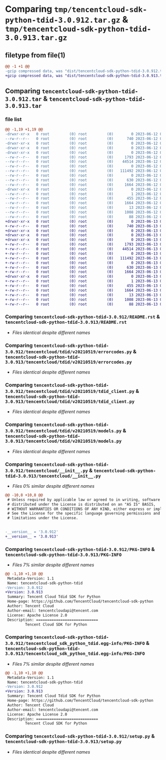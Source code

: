 # Comparing `tmp/tencentcloud-sdk-python-tdid-3.0.912.tar.gz` & `tmp/tencentcloud-sdk-python-tdid-3.0.913.tar.gz`

## filetype from file(1)

```diff
@@ -1 +1 @@
-gzip compressed data, was "dist/tencentcloud-sdk-python-tdid-3.0.912.tar", last modified: Mon Jun 12 03:13:20 2023, max compression
+gzip compressed data, was "dist/tencentcloud-sdk-python-tdid-3.0.913.tar", last modified: Tue Jun 13 02:26:24 2023, max compression
```

## Comparing `tencentcloud-sdk-python-tdid-3.0.912.tar` & `tencentcloud-sdk-python-tdid-3.0.913.tar`

### file list

```diff
@@ -1,19 +1,19 @@
-drwxr-xr-x   0 root         (0) root         (0)        0 2023-06-12 03:13:20.000000 tencentcloud-sdk-python-tdid-3.0.912/
--rw-r--r--   0 root         (0) root         (0)      740 2023-06-12 03:13:20.000000 tencentcloud-sdk-python-tdid-3.0.912/README.rst
-drwxr-xr-x   0 root         (0) root         (0)        0 2023-06-12 03:13:20.000000 tencentcloud-sdk-python-tdid-3.0.912/tencentcloud/
-drwxr-xr-x   0 root         (0) root         (0)        0 2023-06-12 03:13:20.000000 tencentcloud-sdk-python-tdid-3.0.912/tencentcloud/tdid/
-drwxr-xr-x   0 root         (0) root         (0)        0 2023-06-12 03:13:20.000000 tencentcloud-sdk-python-tdid-3.0.912/tencentcloud/tdid/v20210519/
--rw-r--r--   0 root         (0) root         (0)     1793 2023-06-12 03:13:20.000000 tencentcloud-sdk-python-tdid-3.0.912/tencentcloud/tdid/v20210519/errorcodes.py
--rw-r--r--   0 root         (0) root         (0)    44514 2023-06-12 03:13:20.000000 tencentcloud-sdk-python-tdid-3.0.912/tencentcloud/tdid/v20210519/tdid_client.py
--rw-r--r--   0 root         (0) root         (0)        0 2023-06-12 03:13:20.000000 tencentcloud-sdk-python-tdid-3.0.912/tencentcloud/tdid/v20210519/__init__.py
--rw-r--r--   0 root         (0) root         (0)   111492 2023-06-12 03:13:20.000000 tencentcloud-sdk-python-tdid-3.0.912/tencentcloud/tdid/v20210519/models.py
--rw-r--r--   0 root         (0) root         (0)        0 2023-06-12 03:13:20.000000 tencentcloud-sdk-python-tdid-3.0.912/tencentcloud/tdid/__init__.py
--rw-r--r--   0 root         (0) root         (0)      630 2023-06-12 03:13:20.000000 tencentcloud-sdk-python-tdid-3.0.912/tencentcloud/__init__.py
--rw-r--r--   0 root         (0) root         (0)     1664 2023-06-12 03:13:20.000000 tencentcloud-sdk-python-tdid-3.0.912/PKG-INFO
-drwxr-xr-x   0 root         (0) root         (0)        0 2023-06-12 03:13:20.000000 tencentcloud-sdk-python-tdid-3.0.912/tencentcloud_sdk_python_tdid.egg-info/
--rw-r--r--   0 root         (0) root         (0)        1 2023-06-12 03:13:20.000000 tencentcloud-sdk-python-tdid-3.0.912/tencentcloud_sdk_python_tdid.egg-info/dependency_links.txt
--rw-r--r--   0 root         (0) root         (0)      455 2023-06-12 03:13:20.000000 tencentcloud-sdk-python-tdid-3.0.912/tencentcloud_sdk_python_tdid.egg-info/SOURCES.txt
--rw-r--r--   0 root         (0) root         (0)     1664 2023-06-12 03:13:20.000000 tencentcloud-sdk-python-tdid-3.0.912/tencentcloud_sdk_python_tdid.egg-info/PKG-INFO
--rw-r--r--   0 root         (0) root         (0)       13 2023-06-12 03:13:20.000000 tencentcloud-sdk-python-tdid-3.0.912/tencentcloud_sdk_python_tdid.egg-info/top_level.txt
--rw-r--r--   0 root         (0) root         (0)     1008 2023-06-12 03:13:20.000000 tencentcloud-sdk-python-tdid-3.0.912/setup.py
--rw-r--r--   0 root         (0) root         (0)       88 2023-06-12 03:13:20.000000 tencentcloud-sdk-python-tdid-3.0.912/setup.cfg
+drwxr-xr-x   0 root         (0) root         (0)        0 2023-06-13 02:26:24.000000 tencentcloud-sdk-python-tdid-3.0.913/
+-rw-r--r--   0 root         (0) root         (0)      740 2023-06-13 02:26:24.000000 tencentcloud-sdk-python-tdid-3.0.913/README.rst
+drwxr-xr-x   0 root         (0) root         (0)        0 2023-06-13 02:26:24.000000 tencentcloud-sdk-python-tdid-3.0.913/tencentcloud/
+drwxr-xr-x   0 root         (0) root         (0)        0 2023-06-13 02:26:24.000000 tencentcloud-sdk-python-tdid-3.0.913/tencentcloud/tdid/
+drwxr-xr-x   0 root         (0) root         (0)        0 2023-06-13 02:26:24.000000 tencentcloud-sdk-python-tdid-3.0.913/tencentcloud/tdid/v20210519/
+-rw-r--r--   0 root         (0) root         (0)     1793 2023-06-13 02:26:24.000000 tencentcloud-sdk-python-tdid-3.0.913/tencentcloud/tdid/v20210519/errorcodes.py
+-rw-r--r--   0 root         (0) root         (0)    44514 2023-06-13 02:26:24.000000 tencentcloud-sdk-python-tdid-3.0.913/tencentcloud/tdid/v20210519/tdid_client.py
+-rw-r--r--   0 root         (0) root         (0)        0 2023-06-13 02:26:24.000000 tencentcloud-sdk-python-tdid-3.0.913/tencentcloud/tdid/v20210519/__init__.py
+-rw-r--r--   0 root         (0) root         (0)   111492 2023-06-13 02:26:24.000000 tencentcloud-sdk-python-tdid-3.0.913/tencentcloud/tdid/v20210519/models.py
+-rw-r--r--   0 root         (0) root         (0)        0 2023-06-13 02:26:24.000000 tencentcloud-sdk-python-tdid-3.0.913/tencentcloud/tdid/__init__.py
+-rw-r--r--   0 root         (0) root         (0)      630 2023-06-13 02:26:24.000000 tencentcloud-sdk-python-tdid-3.0.913/tencentcloud/__init__.py
+-rw-r--r--   0 root         (0) root         (0)     1664 2023-06-13 02:26:24.000000 tencentcloud-sdk-python-tdid-3.0.913/PKG-INFO
+drwxr-xr-x   0 root         (0) root         (0)        0 2023-06-13 02:26:24.000000 tencentcloud-sdk-python-tdid-3.0.913/tencentcloud_sdk_python_tdid.egg-info/
+-rw-r--r--   0 root         (0) root         (0)        1 2023-06-13 02:26:24.000000 tencentcloud-sdk-python-tdid-3.0.913/tencentcloud_sdk_python_tdid.egg-info/dependency_links.txt
+-rw-r--r--   0 root         (0) root         (0)      455 2023-06-13 02:26:24.000000 tencentcloud-sdk-python-tdid-3.0.913/tencentcloud_sdk_python_tdid.egg-info/SOURCES.txt
+-rw-r--r--   0 root         (0) root         (0)     1664 2023-06-13 02:26:24.000000 tencentcloud-sdk-python-tdid-3.0.913/tencentcloud_sdk_python_tdid.egg-info/PKG-INFO
+-rw-r--r--   0 root         (0) root         (0)       13 2023-06-13 02:26:24.000000 tencentcloud-sdk-python-tdid-3.0.913/tencentcloud_sdk_python_tdid.egg-info/top_level.txt
+-rw-r--r--   0 root         (0) root         (0)     1008 2023-06-13 02:26:24.000000 tencentcloud-sdk-python-tdid-3.0.913/setup.py
+-rw-r--r--   0 root         (0) root         (0)       88 2023-06-13 02:26:24.000000 tencentcloud-sdk-python-tdid-3.0.913/setup.cfg
```

### Comparing `tencentcloud-sdk-python-tdid-3.0.912/README.rst` & `tencentcloud-sdk-python-tdid-3.0.913/README.rst`

 * *Files identical despite different names*

### Comparing `tencentcloud-sdk-python-tdid-3.0.912/tencentcloud/tdid/v20210519/errorcodes.py` & `tencentcloud-sdk-python-tdid-3.0.913/tencentcloud/tdid/v20210519/errorcodes.py`

 * *Files identical despite different names*

### Comparing `tencentcloud-sdk-python-tdid-3.0.912/tencentcloud/tdid/v20210519/tdid_client.py` & `tencentcloud-sdk-python-tdid-3.0.913/tencentcloud/tdid/v20210519/tdid_client.py`

 * *Files identical despite different names*

### Comparing `tencentcloud-sdk-python-tdid-3.0.912/tencentcloud/tdid/v20210519/models.py` & `tencentcloud-sdk-python-tdid-3.0.913/tencentcloud/tdid/v20210519/models.py`

 * *Files identical despite different names*

### Comparing `tencentcloud-sdk-python-tdid-3.0.912/tencentcloud/__init__.py` & `tencentcloud-sdk-python-tdid-3.0.913/tencentcloud/__init__.py`

 * *Files 0% similar despite different names*

```diff
@@ -10,8 +10,8 @@
 # Unless required by applicable law or agreed to in writing, software
 # distributed under the License is distributed on an "AS IS" BASIS,
 # WITHOUT WARRANTIES OR CONDITIONS OF ANY KIND, either express or implied.
 # See the License for the specific language governing permissions and
 # limitations under the License.
 
 
-__version__ = '3.0.912'
+__version__ = '3.0.913'
```

### Comparing `tencentcloud-sdk-python-tdid-3.0.912/PKG-INFO` & `tencentcloud-sdk-python-tdid-3.0.913/PKG-INFO`

 * *Files 7% similar despite different names*

```diff
@@ -1,10 +1,10 @@
 Metadata-Version: 1.1
 Name: tencentcloud-sdk-python-tdid
-Version: 3.0.912
+Version: 3.0.913
 Summary: Tencent Cloud Tdid SDK for Python
 Home-page: https://github.com/TencentCloud/tencentcloud-sdk-python
 Author: Tencent Cloud
 Author-email: tencentcloudapi@tencent.com
 License: Apache License 2.0
 Description: ============================
         Tencent Cloud SDK for Python
```

### Comparing `tencentcloud-sdk-python-tdid-3.0.912/tencentcloud_sdk_python_tdid.egg-info/PKG-INFO` & `tencentcloud-sdk-python-tdid-3.0.913/tencentcloud_sdk_python_tdid.egg-info/PKG-INFO`

 * *Files 7% similar despite different names*

```diff
@@ -1,10 +1,10 @@
 Metadata-Version: 1.1
 Name: tencentcloud-sdk-python-tdid
-Version: 3.0.912
+Version: 3.0.913
 Summary: Tencent Cloud Tdid SDK for Python
 Home-page: https://github.com/TencentCloud/tencentcloud-sdk-python
 Author: Tencent Cloud
 Author-email: tencentcloudapi@tencent.com
 License: Apache License 2.0
 Description: ============================
         Tencent Cloud SDK for Python
```

### Comparing `tencentcloud-sdk-python-tdid-3.0.912/setup.py` & `tencentcloud-sdk-python-tdid-3.0.913/setup.py`

 * *Files identical despite different names*

